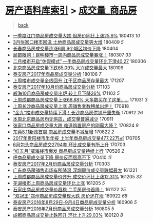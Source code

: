 [房产语料库索引](../../README.md)  > [成交量_商品房](成交量_商品房.md)
====
> [back](../README.md)

- [一季度江门商品房成交量大跌 但房价同比上涨25.9%](http://jkwz.applinzi.com/ittc/7091385241954681863.html#%E4%B8%80%E5%AD%A3%E5%BA%A6%E6%B1%9F%E9%97%A8%E5%95%86%E5%93%81%E6%88%BF%E6%88%90%E4%BA%A4%E9%87%8F%E5%A4%A7%E8%B7%8C+%E4%BD%86%E6%88%BF%E4%BB%B7%E5%90%8C%E6%AF%94%E4%B8%8A%E6%B6%A825.9%25) 180413 *10* 
- [3月张家口楼市回温 土地商品房成交量等大增](http://jkwz.applinzi.com/ittc/7089906656618218502.html#3%E6%9C%88%E5%BC%A0%E5%AE%B6%E5%8F%A3%E6%A5%BC%E5%B8%82%E5%9B%9E%E6%B8%A9+%E5%9C%9F%E5%9C%B0%E5%95%86%E5%93%81%E6%88%BF%E6%88%90%E4%BA%A4%E9%87%8F%E7%AD%89%E5%A4%A7%E5%A2%9E) 180409 *5* 
- [长春商品房成交量连涨6周 9个城区均价下降](http://jkwz.applinzi.com/ittc/7088143362626683911.html#%E9%95%BF%E6%98%A5%E5%95%86%E5%93%81%E6%88%BF%E6%88%90%E4%BA%A4%E9%87%8F%E8%BF%9E%E6%B6%A86%E5%91%A8+9%E4%B8%AA%E5%9F%8E%E5%8C%BA%E5%9D%87%E4%BB%B7%E4%B8%8B%E9%99%8D) 180404  
- [局部限购！昆明楼市一周内商品房成交量暴涨！](http://jkwz.applinzi.com/ittc/7077766514914886673.html#%E5%B1%80%E9%83%A8%E9%99%90%E8%B4%AD%EF%BC%81%E6%98%86%E6%98%8E%E6%A5%BC%E5%B8%82%E4%B8%80%E5%91%A8%E5%86%85%E5%95%86%E5%93%81%E6%88%BF%E6%88%90%E4%BA%A4%E9%87%8F%E6%9A%B4%E6%B6%A8%EF%BC%81) 180307 *33* 
- [二月楼市开启“休假模式”,一手商品房成交量环比下滑40.27](http://jkwz.applinzi.com/ittc/7077421493699216390.html#%E4%BA%8C%E6%9C%88%E6%A5%BC%E5%B8%82%E5%BC%80%E5%90%AF%E2%80%9C%E4%BC%91%E5%81%87%E6%A8%A1%E5%BC%8F%E2%80%9D%2C%E4%B8%80%E6%89%8B%E5%95%86%E5%93%81%E6%88%BF%E6%88%90%E4%BA%A4%E9%87%8F%E7%8E%AF%E6%AF%94%E4%B8%8B%E6%BB%9140.27) 180306  
- [北京商品房成交量下跌65.09% 大兴成交量最大](http://jkwz.applinzi.com/ittc/7056544205889864711.html#%E5%8C%97%E4%BA%AC%E5%95%86%E5%93%81%E6%88%BF%E6%88%90%E4%BA%A4%E9%87%8F%E4%B8%8B%E8%B7%8C65.09%25+%E5%A4%A7%E5%85%B4%E6%88%90%E4%BA%A4%E9%87%8F%E6%9C%80%E5%A4%A7) 180109  
- [泰安房产2017年商品房成交量分析](http://jkwz.applinzi.com/ittc/7055401876755842055.html#%E6%B3%B0%E5%AE%89%E6%88%BF%E4%BA%A72017%E5%B9%B4%E5%95%86%E5%93%81%E6%88%BF%E6%88%90%E4%BA%A4%E9%87%8F%E5%88%86%E6%9E%90) 180106 *7* 
- [上周楼市成交量全线回升 江干区商品房存量最大](http://jkwz.applinzi.com/ittc/7044252386569225232.html#%E4%B8%8A%E5%91%A8%E6%A5%BC%E5%B8%82%E6%88%90%E4%BA%A4%E9%87%8F%E5%85%A8%E7%BA%BF%E5%9B%9E%E5%8D%87+%E6%B1%9F%E5%B9%B2%E5%8C%BA%E5%95%86%E5%93%81%E6%88%BF%E5%AD%98%E9%87%8F%E6%9C%80%E5%A4%A7) 171207  
- [泰安房产2017年10月份商品房成交量分析](http://jkwz.applinzi.com/ittc/7031657117319169041.html#%E6%B3%B0%E5%AE%89%E6%88%BF%E4%BA%A72017%E5%B9%B410%E6%9C%88%E4%BB%BD%E5%95%86%E5%93%81%E6%88%BF%E6%88%90%E4%BA%A4%E9%87%8F%E5%88%86%E6%9E%90) 171103  
- [威海10月商品房成交量出炉 较上月下降26%](http://jkwz.applinzi.com/ittc/7031382857333867537.html#%E5%A8%81%E6%B5%B710%E6%9C%88%E5%95%86%E5%93%81%E6%88%BF%E6%88%90%E4%BA%A4%E9%87%8F%E5%87%BA%E7%82%89+%E8%BE%83%E4%B8%8A%E6%9C%88%E4%B8%8B%E9%99%8D26%25) 171102 *5* 
- [上周成都商品房成交量上涨68.88% 大多数买在了这里……](http://jkwz.applinzi.com/ittc/7030631860823131152.html#%E4%B8%8A%E5%91%A8%E6%88%90%E9%83%BD%E5%95%86%E5%93%81%E6%88%BF%E6%88%90%E4%BA%A4%E9%87%8F%E4%B8%8A%E6%B6%A868.88%25+%E5%A4%A7%E5%A4%9A%E6%95%B0%E4%B9%B0%E5%9C%A8%E4%BA%86%E8%BF%99%E9%87%8C%E2%80%A6%E2%80%A6) 171031 *3* 
- [上周长沙商品房成交量上涨 周销售套数榜单出炉！](http://jkwz.applinzi.com/ittc/7014706818037842961.html#%E4%B8%8A%E5%91%A8%E9%95%BF%E6%B2%99%E5%95%86%E5%93%81%E6%88%BF%E6%88%90%E4%BA%A4%E9%87%8F%E4%B8%8A%E6%B6%A8+%E5%91%A8%E9%94%80%E5%94%AE%E5%A5%97%E6%95%B0%E6%A6%9C%E5%8D%95%E5%87%BA%E7%82%89%EF%BC%81) 170918  
- [“金九”楼市成交量持续下滑！长沙商品房供销严重失衡](http://jkwz.applinzi.com/ittc/7012456880256058385.html#%E2%80%9C%E9%87%91%E4%B9%9D%E2%80%9D%E6%A5%BC%E5%B8%82%E6%88%90%E4%BA%A4%E9%87%8F%E6%8C%81%E7%BB%AD%E4%B8%8B%E6%BB%91%EF%BC%81%E9%95%BF%E6%B2%99%E5%95%86%E5%93%81%E6%88%BF%E4%BE%9B%E9%94%80%E4%B8%A5%E9%87%8D%E5%A4%B1%E8%A1%A1) 170912 *26* 
- [本周北京商品房均无供应，成交量普遍减少](http://jkwz.applinzi.com/ittc/7011988177286595600.html#%E6%9C%AC%E5%91%A8%E5%8C%97%E4%BA%AC%E5%95%86%E5%93%81%E6%88%BF%E5%9D%87%E6%97%A0%E4%BE%9B%E5%BA%94%EF%BC%8C%E6%88%90%E4%BA%A4%E9%87%8F%E6%99%AE%E9%81%8D%E5%87%8F%E5%B0%91) 170911  
- [张家口商品房成交量大跌 难道购置房产的刚需大降？](http://jkwz.applinzi.com/ittc/7005328911549072400.html#%E5%BC%A0%E5%AE%B6%E5%8F%A3%E5%95%86%E5%93%81%E6%88%BF%E6%88%90%E4%BA%A4%E9%87%8F%E5%A4%A7%E8%B7%8C+%E9%9A%BE%E9%81%93%E8%B4%AD%E7%BD%AE%E6%88%BF%E4%BA%A7%E7%9A%84%E5%88%9A%E9%9C%80%E5%A4%A7%E9%99%8D%EF%BC%9F) 170824 *9* 
- [东莞8.11新政首周 商品房成交量不减反增](http://jkwz.applinzi.com/ittc/7004667642861061136.html#%E4%B8%9C%E8%8E%9E8.11%E6%96%B0%E6%94%BF%E9%A6%96%E5%91%A8+%E5%95%86%E5%93%81%E6%88%BF%E6%88%90%E4%BA%A4%E9%87%8F%E4%B8%8D%E5%87%8F%E5%8F%8D%E5%A2%9E) 170822 *2* 
- [2017年贵阳楼市半年报 上半年商品房成交量477.22万㎡](http://jkwz.applinzi.com/ittc/6986754307465413636.html#2017%E5%B9%B4%E8%B4%B5%E9%98%B3%E6%A5%BC%E5%B8%82%E5%8D%8A%E5%B9%B4%E6%8A%A5+%E4%B8%8A%E5%8D%8A%E5%B9%B4%E5%95%86%E5%93%81%E6%88%BF%E6%88%90%E4%BA%A4%E9%87%8F477.22%E4%B8%87%E3%8E%A1) 170705  
- [6月包头商品房成交2794套 环比成交量有所上升](http://jkwz.applinzi.com/ittc/6986125180077081604.html#6%E6%9C%88%E5%8C%85%E5%A4%B4%E5%95%86%E5%93%81%E6%88%BF%E6%88%90%E4%BA%A42794%E5%A5%97+%E7%8E%AF%E6%AF%94%E6%88%90%E4%BA%A4%E9%87%8F%E6%9C%89%E6%89%80%E4%B8%8A%E5%8D%87) 170703  
- [“红五月”威海楼市爆发 商品房成交量持续上行](http://jkwz.applinzi.com/ittc/6972038212154295300.html#%E2%80%9C%E7%BA%A2%E4%BA%94%E6%9C%88%E2%80%9D%E5%A8%81%E6%B5%B7%E6%A5%BC%E5%B8%82%E7%88%86%E5%8F%91+%E5%95%86%E5%93%81%E6%88%BF%E6%88%90%E4%BA%A4%E9%87%8F%E6%8C%81%E7%BB%AD%E4%B8%8A%E8%A1%8C) 170526 *2* 
- [呼商品房成交量下降 房价反而居高不下](http://jkwz.applinzi.com/ittc/6954846971469759492.html#%E5%91%BC%E5%95%86%E5%93%81%E6%88%BF%E6%88%90%E4%BA%A4%E9%87%8F%E4%B8%8B%E9%99%8D+%E6%88%BF%E4%BB%B7%E5%8F%8D%E8%80%8C%E5%B1%85%E9%AB%98%E4%B8%8D%E4%B8%8B) 170410 *11* 
- [泰安房产2017年2月份商品房成交量分析](http://jkwz.applinzi.com/ittc/6940749418650403845.html#%E6%B3%B0%E5%AE%89%E6%88%BF%E4%BA%A72017%E5%B9%B42%E6%9C%88%E4%BB%BD%E5%95%86%E5%93%81%E6%88%BF%E6%88%90%E4%BA%A4%E9%87%8F%E5%88%86%E6%9E%90) 170303  
- [广东商品房销售市场有所降温 深圳房价成交量跌幅最大](http://jkwz.applinzi.com/ittc/6913979053609845764.html#%E5%B9%BF%E4%B8%9C%E5%95%86%E5%93%81%E6%88%BF%E9%94%80%E5%94%AE%E5%B8%82%E5%9C%BA%E6%9C%89%E6%89%80%E9%99%8D%E6%B8%A9+%E6%B7%B1%E5%9C%B3%E6%88%BF%E4%BB%B7%E6%88%90%E4%BA%A4%E9%87%8F%E8%B7%8C%E5%B9%85%E6%9C%80%E5%A4%A7) 161221  
- [上周成都商品房成交量价齐升 成交价环比上涨12.31%](http://jkwz.applinzi.com/ittc/6908209793386152964.html#%E4%B8%8A%E5%91%A8%E6%88%90%E9%83%BD%E5%95%86%E5%93%81%E6%88%BF%E6%88%90%E4%BA%A4%E9%87%8F%E4%BB%B7%E9%BD%90%E5%8D%87+%E6%88%90%E4%BA%A4%E4%BB%B7%E7%8E%AF%E6%AF%94%E4%B8%8A%E6%B6%A812.31%25) 161205 *33* 
- [芜湖楼市上周商品房成交量环比上涨](http://jkwz.applinzi.com/ittc/6908189877723464709.html#%E8%8A%9C%E6%B9%96%E6%A5%BC%E5%B8%82%E4%B8%8A%E5%91%A8%E5%95%86%E5%93%81%E6%88%BF%E6%88%90%E4%BA%A4%E9%87%8F%E7%8E%AF%E6%AF%94%E4%B8%8A%E6%B6%A8) 161205 *5* 
- [石家庄商品房成交量价趋稳 二手房房价首降！](http://jkwz.applinzi.com/ittc/6903314741836907524.html#%E7%9F%B3%E5%AE%B6%E5%BA%84%E5%95%86%E5%93%81%E6%88%BF%E6%88%90%E4%BA%A4%E9%87%8F%E4%BB%B7%E8%B6%8B%E7%A8%B3+%E4%BA%8C%E6%89%8B%E6%88%BF%E6%88%BF%E4%BB%B7%E9%A6%96%E9%99%8D%EF%BC%81) 161122 *25* 
- [“双冠王”郑州商品房成交量现大跌 房价还在涨](http://jkwz.applinzi.com/ittc/6880415100934030341.html#%E2%80%9C%E5%8F%8C%E5%86%A0%E7%8E%8B%E2%80%9D%E9%83%91%E5%B7%9E%E5%95%86%E5%93%81%E6%88%BF%E6%88%90%E4%BA%A4%E9%87%8F%E7%8E%B0%E5%A4%A7%E8%B7%8C+%E6%88%BF%E4%BB%B7%E8%BF%98%E5%9C%A8%E6%B6%A8) 160922 *68* 
- [泰安房产2016年8月29日-9月4日商品房成交量分析](http://jkwz.applinzi.com/ittc/6874685208493818884.html#%E6%B3%B0%E5%AE%89%E6%88%BF%E4%BA%A72016%E5%B9%B48%E6%9C%8829%E6%97%A5-9%E6%9C%884%E6%97%A5%E5%95%86%E5%93%81%E6%88%BF%E6%88%90%E4%BA%A4%E9%87%8F%E5%88%86%E6%9E%90) 160906 *5* 
- [泰安房产2016年7月份商品房成交量分析](http://jkwz.applinzi.com/ittc/6862924280668619780.html#%E6%B3%B0%E5%AE%89%E6%88%BF%E4%BA%A72016%E5%B9%B47%E6%9C%88%E4%BB%BD%E5%95%86%E5%93%81%E6%88%BF%E6%88%90%E4%BA%A4%E9%87%8F%E5%88%86%E6%9E%90) 160805 *5* 
- [成都商品房成交量止跌回升 环比上升29.03%](http://jkwz.applinzi.com/ittc/6789363127523214340.html#%E6%88%90%E9%83%BD%E5%95%86%E5%93%81%E6%88%BF%E6%88%90%E4%BA%A4%E9%87%8F%E6%AD%A2%E8%B7%8C%E5%9B%9E%E5%8D%87+%E7%8E%AF%E6%AF%94%E4%B8%8A%E5%8D%8729.03%25) 160120 *8* 
